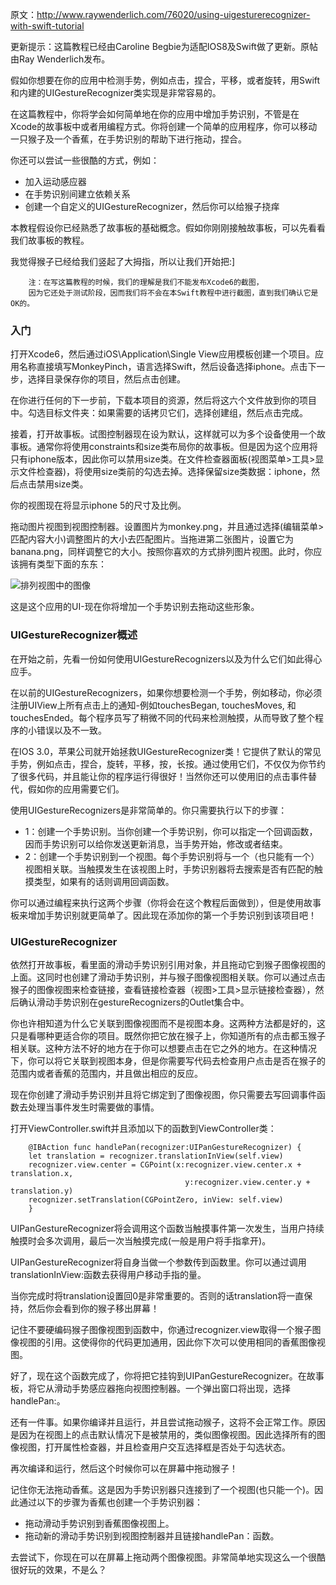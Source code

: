 原文：http://www.raywenderlich.com/76020/using-uigesturerecognizer-with-swift-tutorial

更新提示：这篇教程已经由Caroline Begbie为适配IOS8及Swift做了更新。原帖由Ray Wenderlich发布。<br />

假如你想要在你的应用中检测手势，例如点击，捏合，平移，或者旋转，用Swift和内建的UIGestureRecognizer类实现是非常容易的。<br />

在这篇教程中，你将学会如何简单地在你的应用中增加手势识别，不管是在Xcode的故事板中或者用编程方式。你将创建一个简单的应用程序，你可以移动一只猴子及一个香蕉，在手势识别的帮助下进行拖动，捏合。<br />

你还可以尝试一些很酷的方式，例如：<br />
* 加入运动感应器<br />
* 在手势识别间建立依赖关系<br />
* 创建一个自定义的UIGestureRecognizer，然后你可以给猴子挠痒<br />

本教程假设你已经熟悉了故事板的基础概念。假如你刚刚接触故事板，可以先看看我们故事板的教程。<br />

我觉得猴子已经给我们竖起了大拇指，所以让我们开始把:]<br />

		注：在写这篇教程的时候，我们的理解是我们不能发布Xcode6的截图，
		因为它还处于测试阶段，因而我们将不会在本Swift教程中进行截图，直到我们确认它是OK的。
		
### 入门<br />

打开Xcode6，然后通过iOS\Application\Single View应用模板创建一个项目。应用名称直接填写MonkeyPinch，语言选择Swift，然后设备选择iphone。点击下一步，选择目录保存你的项目，然后点击创建。<br />

在你进行任何的下一步前，下载本项目的资源，然后将这六个文件放到你的项目中。勾选目标文件夹：如果需要的话拷贝它们，选择创建组，然后点击完成。<br />

接着，打开故事板。试图控制器现在设为默认，这样就可以为多个设备使用一个故事板。通常你将使用constraints和size类布局你的故事板。但是因为这个应用将只有iphone版本，因此你可以禁用size类。在文件检查器面板(视图菜单>工具>显示文件检查器)，将使用size类前的勾选去掉。选择保留size类数据：iphone，然后点击禁用size类。<br />

你的视图现在将显示iphone 5的尺寸及比例。<br />

拖动图片视图到视图控制器。设置图片为monkey.png，并且通过选择(编辑菜单>匹配内容大小)调整图片的大小去匹配图片。当拖进第二张图片，设置它为banana.png，同样调整它的大小。按照你喜欢的方式排列图片视图。此时，你应该拥有类型下面的东东：<br />

![排列视图中的图像](http://cdn2.raywenderlich.com/wp-content/uploads/2014/07/uigesture-arrange.png)

这是这个应用的UI-现在你将增加一个手势识别去拖动这些形象。<br />

### UIGestureRecognizer概述<br />

在开始之前，先看一份如何使用UIGestureRecognizers以及为什么它们如此得心应手。<br />

在以前的UIGestureRecognizers，如果你想要检测一个手势，例如移动，你必须注册UIView上所有点击上的通知-例如touchesBegan, touchesMoves, 和touchesEnded。每个程序员写了稍微不同的代码来检测触摸，从而导致了整个程序的小错误以及不一致。<br />

在IOS 3.0，苹果公司就开始拯救UIGestureRecognizer类！它提供了默认的常见手势，例如点击，捏合，旋转，平移，按，长按。通过使用它们，不仅仅为你节约了很多代码，并且能让你的程序运行得很好！当然你还可以使用旧的点击事件替代，假如你的应用需要它们。<br />

使用UIGestureRecognizers是非常简单的。你只需要执行以下的步骤：<br />

* 1：创建一个手势识别。当你创建一个手势识别，你可以指定一个回调函数，因而手势识别可以给你发送更新消息，当手势开始，修改或者结束。<br />
* 2：创建一个手势识别到一个视图。每个手势识别将与一个（也只能有一个）视图相关联。当触摸发生在该视图上时，手势识别器将去搜索是否有匹配的触摸类型，如果有的话则调用回调函数。<br />

你可以通过编程来执行这两个步骤（你将会在这个教程后面做到），但是使用故事板来增加手势识别就更简单了。因此现在添加你的第一个手势识别到该项目吧！

### UIGestureRecognizer<br />

依然打开故事板，看里面的滑动手势识别引用对象，并且拖动它到猴子图像视图的上面。这同时也创建了滑动手势识别，并与猴子图像视图相关联。你可以通过点击猴子的图像视图来检查链接，查看链接检查器（视图>工具>显示链接检查器），然后确认滑动手势识别在gestureRecognizers的Outlet集合中。<br />

你也许相知道为什么它关联到图像视图而不是视图本身。这两种方法都是好的，这只是看哪种更适合你的项目。既然你把它放在猴子上，你知道所有的点击都玉猴子相关联。这种方法不好的地方在于你可以想要点击在它之外的地方。在这种情况下，你可以将它关联到视图本身，但是你需要写代码去检查用户点击是否在猴子的范围内或者香蕉的范围内，并且做出相应的反应。<br />

现在你创建了滑动手势识别并且将它绑定到了图像视图，你只需要去写回调事件函数去处理当事件发生时需要做的事情。<br />

打开ViewController.swift并且添加以下的函数到ViewController类：<br />

		@IBAction func handlePan(recognizer:UIPanGestureRecognizer) {
  		let translation = recognizer.translationInView(self.view)
  		recognizer.view.center = CGPoint(x:recognizer.view.center.x + translation.x,
                		                   y:recognizer.view.center.y + translation.y)
  		recognizer.setTranslation(CGPointZero, inView: self.view)
		}

UIPanGestureRecognizer将会调用这个函数当触摸事件第一次发生，当用户持续触摸时会多次调用，最后一次当触摸完成(一般是用户将手指拿开)。<br />

UIPanGestureRecognizer将自身当做一个参数传到函数里。你可以通过调用translationInView:函数去获得用户移动手指的量。<br />

当你完成时将translation设置回0是非常重要的。否则的话translation将一直保持，然后你会看到你的猴子移出屏幕！<br />

记住不要硬编码猴子图像视图到函数中，你通过recognizer.view取得一个猴子图像视图的引用。这使得你的代码更加通用，因此你下次可以使用相同的香蕉图像视图。<br />

好了，现在这个函数完成了，你将把它挂钩到UIPanGestureRecognizer。在故事板，将它从滑动手势感应器拖向视图控制器。一个弹出窗口将出现，选择handlePan:。<br />

还有一件事。如果你编译并且运行，并且尝试拖动猴子，这将不会正常工作。原因是因为在视图上的点击默认情况下是被禁用的，类似图像视图。因此选择所有的图像视图，打开属性检查器，并且检查用户交互选择框是否处于勾选状态。<br />

再次编译和运行，然后这个时候你可以在屏幕中拖动猴子！<br />

记住你无法拖动香蕉。这是因为手势识别器只连接到了一个视图(也只能一个)。因此通过以下的步骤为香蕉也创建一个手势识别器：<br />

* 拖动滑动手势识别到香蕉图像视图上。<br />
* 拖动新的滑动手势识别到视图控制器并且链接handlePan：函数。<br />

去尝试下，你现在可以在屏幕上拖动两个图像视图。非常简单地实现这么一个很酷很好玩的效果，不是么？<br />











